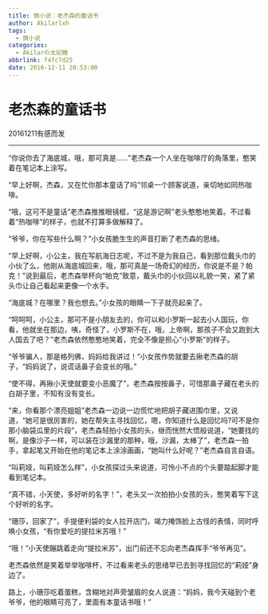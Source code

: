 ```yaml
---
title: 微小说：老杰森的童话书
author: Akilarlxh
tags:
  - 微小说
categories:
  - Akilarの太妃糖
abbrlink: f4fc7d25
date: 2016-12-11 20:53:00
---
```

# 老杰森的童话书

20161211有感而发

---

“你说你去了海底城，哦，那可真是……”老杰森一个人坐在咖啡厅的角落里，憨笑着在笔记本上涂写。

“早上好啊，杰森，又在忙你那本童话了吗”邻桌一个顾客说道，亲切地如同热咖啡。

“哦，这可不是童话”老杰森推推眼镜框，“这是游记啊”老头憨憨地笑着。不过看着“热咖啡”的样子，也就不打算多做解释了。

 “爷爷，你在写些什么啊？”小女孩脆生生的声音打断了老杰森的思绪。

“早上好啊，小公主，我在写航海日志呢，不过不是为我自己，看到那位戴头巾的小伙了么，他刚从海底城回来，哦，那可真是一场奇幻的经历，你说是不是？帕克！”说到最后，老杰森举杯向“帕克”致意，戴头巾的小伙回以礼貌一笑，紧了紧头巾让自己看起来更像一个水手。

“海底城？在哪里？我也想去。”小女孩的眼睛一下子就亮起来了。

“呵呵呵，小公主，那可不是小朋友去的，你可以和小罗斯一起去小人国玩，你看，他就坐在那边，咦，奇怪了，小罗斯不在，哦，上帝啊，那孩子不会又跑到大人国去了吧？”老杰森依然憨憨地笑着，完全不像是担心“小罗斯”的样子。

“爷爷骗人，那是格列佛，妈妈给我讲过！”小女孩作势就要去揪老杰森的胡子，“妈妈说了，说谎话鼻子会变长的哦。”

“使不得，再揪小天使就要变小恶魔了”，老杰森按按鼻子，可惜那鼻子藏在老头的白胡子里，不知有没有变长。

“来，你看那个漂亮姐姐”老杰森一边说一边慌忙地把胡子藏进围巾里，又说道，“她可是很厉害的，她在帮失主寻找回忆，嗯，你知道什么是回忆吗?可不是你那小脑袋瓜里的片段”，老杰森轻拍小女孩的头，继而恍然大悟般说道，“她要找的啊，是像沙子一样，可以装在沙漏里的那种，哦，沙漏，太棒了”，老杰森一拍手，拿起笔又开始在他的笔记本上涂涂画画，“她叫什么好呢？”老杰森自言自语。

“叫莉娅，叫莉娅怎么样”，小女孩探过头来说道，可怜小不点的个头要踮起脚才能看到笔记本。

“真不错，小天使，多好听的名字！”，老头又一次拍拍小女孩的头，憨笑着写下这个好听的名字。

“珊莎，回家了”，手提便利袋的女人拉开店门，竭力掩饰脸上古怪的表情，同时呼唤小女孩，“有你爱吃的提拉米苏哦！”

“哦！”小天使蹦跳着走向“提拉米苏”，出门前还不忘向老杰森挥手“爷爷再见”。

老杰森依然是笑着举举咖啡杯，不过看来老头的思绪早已去到寻找回忆的“莉娅”身边了。

路上，小珊莎吃着蛋糕，含糊地对声旁皱眉的女人说道：“妈妈，我今天碰到个老爷爷，他的眼睛可亮了，里面有本童话书哦！”
